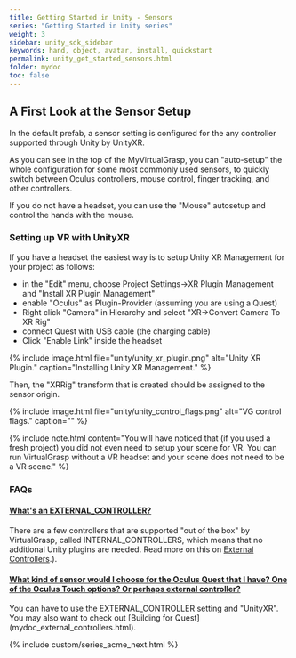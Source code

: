 ```yaml
---
title: Getting Started in Unity - Sensors
series: "Getting Started in Unity series"
weight: 3
sidebar: unity_sdk_sidebar
keywords: hand, object, avatar, install, quickstart
permalink: unity_get_started_sensors.html
folder: mydoc
toc: false
---
```


## A First Look at the Sensor Setup

In the default prefab, a sensor setting is configured for the any controller supported through Unity by UnityXR.

As you can see in the top of the MyVirtualGrasp, you can "auto-setup" the whole configuration for some most commonly used sensors, to quickly switch between Oculus controllers, mouse control, finger tracking, and other controllers.

If you do not have a headset, you can use the "Mouse" autosetup and control the hands with the mouse.

### Setting up VR with UnityXR

If you have a headset the easiest way is to setup Unity XR Management for your project as follows:

* in the "Edit" menu, choose Project Settings→XR Plugin Management and "Install XR Plugin Management"
* enable "Oculus" as Plugin-Provider (assuming you are using a Quest)
* Right click "Camera" in Hierarchy and select "XR→Convert Camera To XR Rig"
* connect Quest with USB cable (the charging cable)
* Click "Enable Link" inside the headset

{% include image.html file="unity/unity_xr_plugin.png" alt="Unity XR Plugin." caption="Installing Unity XR Management." %}

Then, the "XRRig" transform that is created should be assigned to the sensor origin.

{% include image.html file="unity/unity_control_flags.png" alt="VG control flags." caption="" %}

{% include note.html content="You will have noticed that (if you used a fresh project) you did not even need to setup your scene for VR. You can run VirtualGrasp without a VR headset and your scene does not need to be a VR scene." %}

### FAQs

<div class="panel-group" id="accordion">
    <div class="panel panel-default">
        <div class="panel-heading">
            <h4 class="panel-title">
                <a class="noCrossRef accordion-toggle" data-toggle="collapse" data-parent="#accordion" href="#collapseOne">What's an EXTERNAL_CONTROLLER?</a>
            </h4>
        </div>
        <div id="collapseOne" class="panel-collapse collapse noCrossRef">
            <div class="panel-body">
                There are a few controllers that are supported "out of the box" by VirtualGrasp, called INTERNAL_CONTROLLERS, which means that no additional Unity plugins are needed. Read more on this on <a href="mydoc_external_controllers.html">External Controllers</a>.).
            </div>
        </div>
    </div>
    <div class="panel panel-default">
        <div class="panel-heading">
            <h4 class="panel-title">
                <a class="noCrossRef accordion-toggle" data-toggle="collapse" data-parent="#accordion" href="#collapseTwo">What kind of sensor would I choose for the Oculus Quest that I have? One of the Oculus Touch options? Or perhaps external controller? </a>
            </h4>
        </div>
        <div id="collapseTwo" class="panel-collapse collapse noCrossRef">
            <div class="panel-body">
                You can have to use the EXTERNAL_CONTROLLER setting and "UnityXR". You may also want to check out [Building for Quest](mydoc_external_controllers.html).
            </div>
        </div>
    </div>
</div>


{% include custom/series_acme_next.html %}
